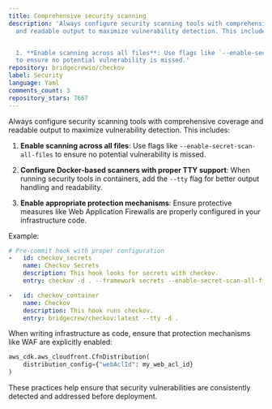 ```yaml
---
title: Comprehensive security scanning
description: 'Always configure security scanning tools with comprehensive coverage
  and readable output to maximize vulnerability detection. This includes:


  1. **Enable scanning across all files**: Use flags like `--enable-secret-scan-all-files`
  to ensure no potential vulnerability is missed.'
repository: bridgecrewio/checkov
label: Security
language: Yaml
comments_count: 3
repository_stars: 7667
---
```


Always configure security scanning tools with comprehensive coverage and readable output to maximize vulnerability detection. This includes:

1. **Enable scanning across all files**: Use flags like `--enable-secret-scan-all-files` to ensure no potential vulnerability is missed.

2. **Configure Docker-based scanners with proper TTY support**: When running security tools in containers, add the `--tty` flag for better output handling and readability.

3. **Enable appropriate protection mechanisms**: Ensure protective measures like Web Application Firewalls are properly configured in your infrastructure code.

Example:
```yaml
# Pre-commit hook with proper configuration
-   id: checkov_secrets
    name: Checkov Secrets
    description: This hook looks for secrets with checkov.
    entry: checkov -d . --framework secrets --enable-secret-scan-all-files

-   id: checkov_container
    name: Checkov
    description: This hook runs checkov.
    entry: bridgecrew/checkov:latest --tty -d .
```

When writing infrastructure as code, ensure that protection mechanisms like WAF are explicitly enabled:
```python
aws_cdk.aws_cloudfront.CfnDistribution(
    distribution_config={"webAclId": my_web_acl_id}
)
```

These practices help ensure that security vulnerabilities are consistently detected and addressed before deployment.